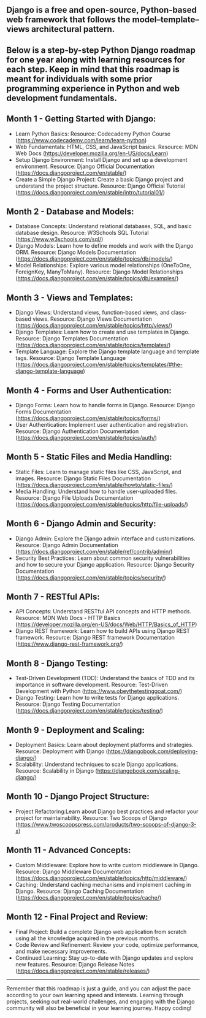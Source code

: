 Django is a free and open-source, Python-based web framework that follows the model–template–views architectural pattern. 
----------
Below is a step-by-step Python Django roadmap for one year along with learning resources for each step. Keep in mind that this roadmap is meant for individuals with some prior programming experience in Python and web development fundamentals.
----------
## Month 1 - Getting Started with Django:
- Learn Python Basics:
Resource: Codecademy Python Course (https://www.codecademy.com/learn/learn-python)
- Web Fundamentals:
HTML, CSS, and JavaScript basics.
Resource: MDN Web Docs (https://developer.mozilla.org/en-US/docs/Learn)
- Setup Django Environment:
Install Django and set up a development environment.
Resource: Django Official Documentation (https://docs.djangoproject.com/en/stable/)
- Create a Simple Django Project:
Create a basic Django project and understand the project structure.
Resource: Django Official Tutorial (https://docs.djangoproject.com/en/stable/intro/tutorial01/)
## Month 2 - Database and Models:
- Database Concepts:
Understand relational databases, SQL, and basic database design.
Resource: W3Schools SQL Tutorial (https://www.w3schools.com/sql/)
- Django Models:
Learn how to define models and work with the Django ORM.
Resource: Django Models Documentation (https://docs.djangoproject.com/en/stable/topics/db/models/)
- Model Relationships:
Explore various model relationships (OneToOne, ForeignKey, ManyToMany).
Resource: Django Model Relationships (https://docs.djangoproject.com/en/stable/topics/db/examples/)
## Month 3 - Views and Templates:
- Django Views:
Understand views, function-based views, and class-based views.
Resource: Django Views Documentation (https://docs.djangoproject.com/en/stable/topics/http/views/)
- Django Templates:
Learn how to create and use templates in Django.
Resource: Django Templates Documentation (https://docs.djangoproject.com/en/stable/topics/templates/)
- Template Language:
Explore the Django template language and template tags.
Resource: Django Template Language (https://docs.djangoproject.com/en/stable/topics/templates/#the-django-template-language)
## Month 4 - Forms and User Authentication:
- Django Forms:
Learn how to handle forms in Django.
Resource: Django Forms Documentation (https://docs.djangoproject.com/en/stable/topics/forms/)
- User Authentication:
Implement user authentication and registration.
Resource: Django Authentication Documentation (https://docs.djangoproject.com/en/stable/topics/auth/)
## Month 5 - Static Files and Media Handling:
- Static Files:
Learn to manage static files like CSS, JavaScript, and images.
Resource: Django Static Files Documentation (https://docs.djangoproject.com/en/stable/howto/static-files/)
- Media Handling:
Understand how to handle user-uploaded files.
Resource: Django File Uploads Documentation (https://docs.djangoproject.com/en/stable/topics/http/file-uploads/)
## Month 6 - Django Admin and Security:
- Django Admin:
Explore the Django admin interface and customizations.
Resource: Django Admin Documentation (https://docs.djangoproject.com/en/stable/ref/contrib/admin/)
- Security Best Practices:
Learn about common security vulnerabilities and how to secure your Django application.
Resource: Django Security Documentation (https://docs.djangoproject.com/en/stable/topics/security/)
## Month 7 - RESTful APIs:
- API Concepts:
Understand RESTful API concepts and HTTP methods.
Resource: MDN Web Docs - HTTP Basics (https://developer.mozilla.org/en-US/docs/Web/HTTP/Basics_of_HTTP)
- Django REST framework:
Learn how to build APIs using Django REST framework.
Resource: Django REST framework Documentation (https://www.django-rest-framework.org/)
## Month 8 - Django Testing:
- Test-Driven Development (TDD):
Understand the basics of TDD and its importance in software development.
Resource: Test-Driven Development with Python (https://www.obeythetestinggoat.com/)
- Django Testing:
Learn how to write tests for Django applications.
Resource: Django Testing Documentation (https://docs.djangoproject.com/en/stable/topics/testing/)
## Month 9 - Deployment and Scaling:
- Deployment Basics:
Learn about deployment platforms and strategies.
Resource: Deployment with Django (https://djangobook.com/deploying-django/)
- Scalability:
Understand techniques to scale Django applications.
Resource: Scalability in Django (https://djangobook.com/scaling-django/)
## Month 10 - Django Project Structure:
- Project Refactoring:Learn about Django best practices and refactor your project for maintainability.
Resource: Two Scoops of Django (https://www.twoscoopspress.com/products/two-scoops-of-django-3-x)
## Month 11 - Advanced Concepts:
- Custom Middleware:
Explore how to write custom middleware in Django.
Resource: Django Middleware Documentation (https://docs.djangoproject.com/en/stable/topics/http/middleware/)
- Caching:
Understand caching mechanisms and implement caching in Django.
Resource: Django Caching Documentation (https://docs.djangoproject.com/en/stable/topics/cache/)
## Month 12 - Final Project and Review:
- Final Project:
Build a complete Django web application from scratch using all the knowledge acquired in the previous months.
- Code Review and Refinement:
Review your code, optimize performance, and make necessary improvements.
- Continued Learning:
Stay up-to-date with Django updates and explore new features.
Resource: Django Release Notes (https://docs.djangoproject.com/en/stable/releases/)
----------
Remember that this roadmap is just a guide, and you can adjust the pace according to your own learning speed and interests. Learning through projects, seeking out real-world challenges, and engaging with the Django community will also be beneficial in your learning journey. Happy coding!
